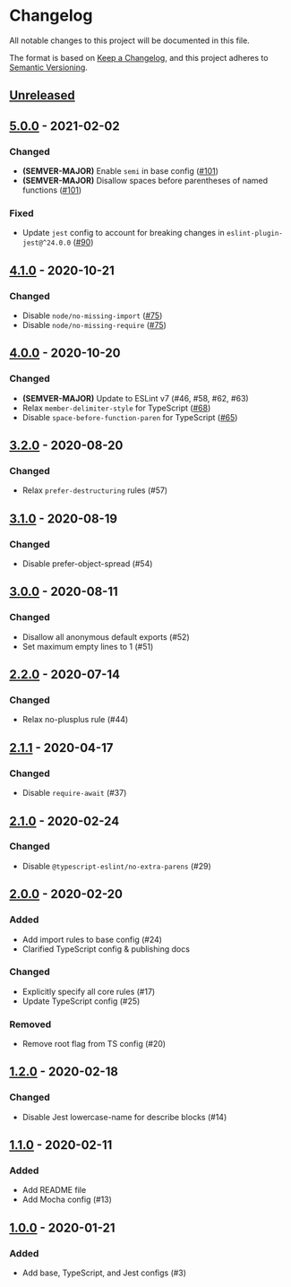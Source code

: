 # Changelog

All notable changes to this project will be documented in this file.

The format is based on [Keep a Changelog](https://keepachangelog.com/en/1.0.0/), and this project adheres to [Semantic Versioning](https://semver.org/spec/v2.0.0.html).

## [Unreleased]

## [5.0.0] - 2021-02-02

### Changed

- **(SEMVER-MAJOR)** Enable `semi` in base config ([#101](https://github.com/MetaMask/eslint-config/pull/101))
- **(SEMVER-MAJOR)** Disallow spaces before parentheses of named functions ([#101](https://github.com/MetaMask/eslint-config/pull/101))

### Fixed

- Update `jest` config to account for breaking changes in `eslint-plugin-jest@^24.0.0` ([#90](https://github.com/MetaMask/eslint-config/pull/90))

## [4.1.0] - 2020-10-21

### Changed

- Disable `node/no-missing-import` ([#75](https://github.com/MetaMask/eslint-config/pull/75))
- Disable `node/no-missing-require` ([#75](https://github.com/MetaMask/eslint-config/pull/75))

## [4.0.0] - 2020-10-20

### Changed

- **(SEMVER-MAJOR)** Update to ESLint v7 (#46, #58, #62, #63)
- Relax `member-delimiter-style` for TypeScript ([#68](https://github.com/MetaMask/eslint-config/pull/68))
- Disable `space-before-function-paren` for TypeScript ([#65](https://github.com/MetaMask/eslint-config/pull/65))

## [3.2.0] - 2020-08-20

### Changed

- Relax `prefer-destructuring` rules (#57)

## [3.1.0] - 2020-08-19

### Changed

- Disable prefer-object-spread (#54)

## [3.0.0] - 2020-08-11

### Changed

- Disallow all anonymous default exports (#52)
- Set maximum empty lines to 1 (#51)

## [2.2.0] - 2020-07-14

### Changed

- Relax no-plusplus rule (#44)

## [2.1.1] - 2020-04-17

### Changed

- Disable `require-await` (#37)

## [2.1.0] - 2020-02-24

### Changed

- Disable `@typescript-eslint/no-extra-parens` (#29)

## [2.0.0] - 2020-02-20

### Added

- Add import rules to base config  (#24)
- Clarified TypeScript config & publishing docs

### Changed

- Explicitly specify all core rules (#17)
- Update TypeScript config (#25)

### Removed

- Remove root flag from TS config (#20)

## [1.2.0] - 2020-02-18

### Changed

- Disable Jest lowercase-name for describe blocks (#14)

## [1.1.0] - 2020-02-11

### Added

- Add README file
- Add Mocha config (#13)

## [1.0.0] - 2020-01-21

### Added

- Add base, TypeScript, and Jest configs (#3)

[Unreleased]:https://github.com/MetaMask/eslint-config/compare/v5.0.0...HEAD
[5.0.0]:https://github.com/MetaMask/eslint-config/compare/v4.1.0...v5.0.0
[4.1.0]:https://github.com/MetaMask/eslint-config/compare/v4.0.0...v4.1.0
[4.0.0]:https://github.com/MetaMask/eslint-config/compare/v3.2.0...v4.0.0
[3.2.0]:https://github.com/MetaMask/eslint-config/compare/v3.1.0...v3.2.0
[3.1.0]:https://github.com/MetaMask/eslint-config/compare/v3.0.0...v3.1.0
[3.0.0]:https://github.com/MetaMask/eslint-config/compare/v2.2.0...v3.0.0
[2.2.0]:https://github.com/MetaMask/eslint-config/compare/v2.1.1...v2.2.0
[2.1.1]:https://github.com/MetaMask/eslint-config/compare/v2.1.0...v2.1.1
[2.1.0]:https://github.com/MetaMask/eslint-config/compare/v2.0.0...v2.1.0
[2.0.0]:https://github.com/MetaMask/eslint-config/compare/v1.2.0...v2.0.0
[1.2.0]:https://github.com/MetaMask/eslint-config/compare/v1.1.0...v1.2.0
[1.1.0]:https://github.com/MetaMask/eslint-config/compare/v1.0.0...v1.1.0
[1.0.0]:https://github.com/MetaMask/eslint-config/tree/v1.0.0
